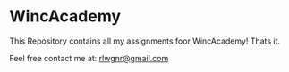 # WincAcademy

This Repository contains all my assignments foor WincAcademy!
Thats it.

Feel free contact me at: rlwgnr@gmail.com
